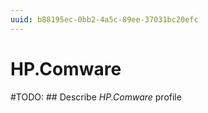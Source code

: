 ```yaml
---
uuid: b88195ec-0bb2-4a5c-89ee-37031bc20efc
---
```



# HP.Comware


#TODO: ## Describe *HP.Comware* profile

